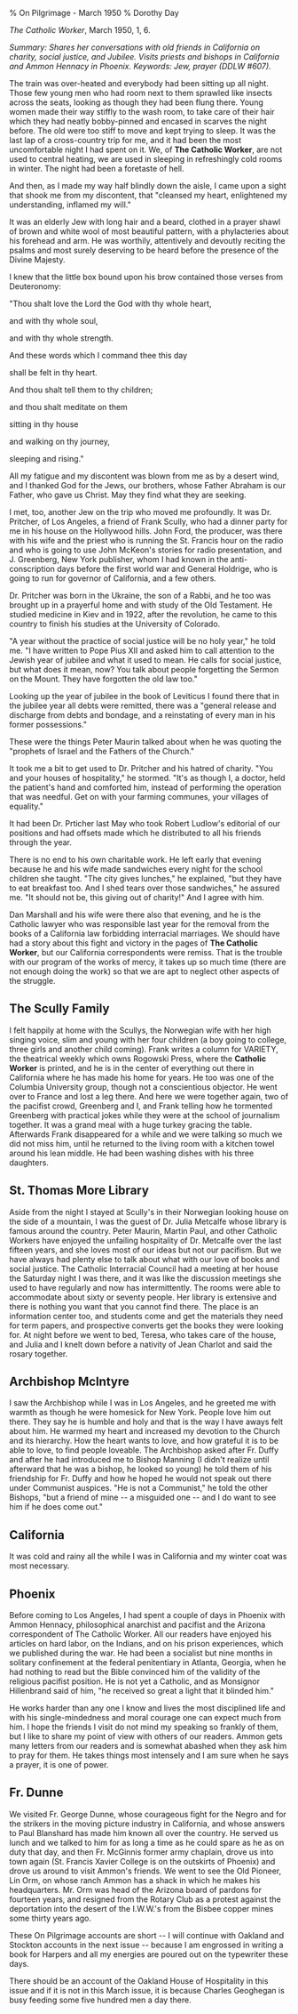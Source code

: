 % On Pilgrimage - March 1950
% Dorothy Day

*The Catholic Worker*, March 1950, 1, 6.

*Summary: Shares her conversations with old friends in California on
charity, social justice, and Jubilee. Visits priests and bishops in
California and Ammon Hennacy in Phoenix. Keywords: Jew, prayer (DDLW
\#607).*

The train was over-heated and everybody had been sitting up all night.
Those few young men who had room next to them sprawled like insects
across the seats, looking as though they had been flung there. Young
women made their way stiffly to the wash room, to take care of their
hair which they had neatly bobby-pinned and encased in scarves the night
before. The old were too stiff to move and kept trying to sleep. It was
the last lap of a cross-country trip for me, and it had been the most
uncomfortable night I had spent on it. We, of **The Catholic Worker**,
are not used to central heating, we are used in sleeping in refreshingly
cold rooms in winter. The night had been a foretaste of hell.

And then, as I made my way half blindly down the aisle, I came upon a
sight that shook me from my discontent, that "cleansed my heart,
enlightened my understanding, inflamed my will."

It was an elderly Jew with long hair and a beard, clothed in a prayer
shawl of brown and white wool of most beautiful pattern, with a
phylacteries about his forehead and arm. He was worthily, attentively
and devoutly reciting the psalms and most surely deserving to be heard
before the presence of the Divine Majesty.

I knew that the little box bound upon his brow contained those verses
from Deuteronomy:

"Thou shalt love the Lord the God with thy whole heart,

and with thy whole soul,

and with thy whole strength.

And these words which I command thee this day

shall be felt in thy heart.

And thou shalt tell them to thy children;

and thou shalt meditate on them

sitting in thy house

and walking on thy journey,

sleeping and rising."

All my fatigue and my discontent was blown from me as by a desert wind,
and I thanked God for the Jews, our brothers, whose Father Abraham is
our Father, who gave us Christ. May they find what they are seeking.

I met, too, another Jew on the trip who moved me profoundly. It was Dr.
Pritcher, of Los Angeles, a friend of Frank Scully, who had a dinner
party for me in his house on the Hollywood hills. John Ford, the
producer, was there with his wife and the priest who is running the St.
Francis hour on the radio and who is going to use John McKeon's stories
for radio presentation, and J. Greenberg, New York publisher, whom I had
known in the anti-conscription days before the first world war and
General Holdrige, who is going to run for governor of California, and a
few others.

Dr. Pritcher was born in the Ukraine, the son of a Rabbi, and he too was
brought up in a prayerful home and with study of the Old Testament. He
studied medicine in Kiev and in 1922, after the revolution, he came to
this country to finish his studies at the University of Colorado.

"A year without the practice of social justice will be no holy year," he
told me. "I have written to Pope Pius XII and asked him to call
attention to the Jewish year of jubilee and what it used to mean. He
calls for social justice, but what does it mean, now? You talk about
people forgetting the Sermon on the Mount. They have forgotten the old
law too."

Looking up the year of jubilee in the book of Leviticus I found there
that in the jubilee year all debts were remitted, there was a "general
release and discharge from debts and bondage, and a reinstating of every
man in his former possessions."

These were the things Peter Maurin talked about when he was quoting the
"prophets of Israel and the Fathers of the Church."

It took me a bit to get used to Dr. Pritcher and his hatred of charity.
"You and your houses of hospitality," he stormed. "It's as though I, a
doctor, held the patient's hand and comforted him, instead of performing
the operation that was needful. Get on with your farming communes, your
villages of equality."

It had been Dr. Prticher last May who took Robert Ludlow's editorial of
our positions and had offsets made which he distributed to all his
friends through the year.

There is no end to his own charitable work. He left early that evening
because he and his wife made sandwiches every night for the school
children she taught. "The city gives lunches," he explained, "but they
have to eat breakfast too. And I shed tears over those sandwiches," he
assured me. "It should not be, this giving out of charity!" And I agree
with him.

Dan Marshall and his wife were there also that evening, and he is the
Catholic lawyer who was responsible last year for the removal from the
books of a California law forbidding interracial marriages. We should
have had a story about this fight and victory in the pages of **The
Catholic Worker**, but our California correspondents were remiss. That
is the trouble with our program of the works of mercy, it takes up so
much time (there are not enough doing the work) so that we are apt to
neglect other aspects of the struggle.

The Scully Family
-----------------

I felt happily at home with the Scullys, the Norwegian wife with her
high singing voice, slim and young with her four children (a boy going
to college, three girls and another child coming). Frank writes a column
for VARIETY, the theatrical weekly which owns Rogowski Press, where the
**Catholic Worker** is printed, and he is in the center of everything
out there in California where he has made his home for years. He too was
one of the Columbia University group, though not a conscientious
objector. He went over to France and lost a leg there. And here we were
together again, two of the pacifist crowd, Greenberg and I, and Frank
telling how he tormented Greenberg with practical jokes while they were
at the school of journalism together. It was a grand meal with a huge
turkey gracing the table. Afterwards Frank disappeared for a while and
we were talking so much we did not miss him, until he returned to the
living room with a kitchen towel around his lean middle. He had been
washing dishes with his three daughters.

St. Thomas More Library
-----------------------

Aside from the night I stayed at Scully's in their Norwegian looking
house on the side of a mountain, I was the guest of Dr. Julia Metcalfe
whose library is famous around the country. Peter Maurin, Martin Paul,
and other Catholic Workers have enjoyed the unfailing hospitality of Dr.
Metcalfe over the last fifteen years, and she loves most of our ideas
but not our pacifism. But we have always had plenty else to talk about
what with our love of books and social justice. The Catholic Interracial
Council had a meeting at her house the Saturday night I was there, and
it was like the discussion meetings she used to have regularly and now
has intermittently. The rooms were able to accommodate about sixty or
seventy people. Her library is extensive and there is nothing you want
that you cannot find there. The place is an information center too, and
students come and get the materials they need for term papers, and
prospective converts get the books they were looking for. At night
before we went to bed, Teresa, who takes care of the house, and Julia
and I knelt down before a nativity of Jean Charlot and said the rosary
together.

Archbishop McIntyre
-------------------

I saw the Archbishop while I was in Los Angeles, and he greeted me with
warmth as though he were homesick for New York. People love him out
there. They say he is humble and holy and that is the way I have aways
felt about him. He warmed my heart and increased my devotion to the
Church and its hierarchy. How the heart wants to love, and how grateful
it is to be able to love, to find people loveable. The Archbishop asked
after Fr. Duffy and after he had introduced me to Bishop Manning (I
didn't realize until afterward that he was a bishop, he looked so young)
he told them of his friendship for Fr. Duffy and how he hoped he would
not speak out there under Communist auspices. "He is not a Communist,"
he told the other Bishops, "but a friend of mine -- a misguided one --
and I do want to see him if he does come out."

California
----------

It was cold and rainy all the while I was in California and my winter
coat was most necessary.

Phoenix
-------

Before coming to Los Angeles, I had spent a couple of days in Phoenix
with Ammon Hennacy, philosophical anarchist and pacifist and the Arizona
correspondent of The Catholic Worker. All our readers have enjoyed his
articles on hard labor, on the Indians, and on his prison experiences,
which we published during the war. He had been a socialist but nine
months in solitary confinement at the federal penitentiary in Atlanta,
Georgia, when he had nothing to read but the Bible convinced him of the
validity of the religious pacifist position. He is not yet a Catholic,
and as Monsignor Hillenbrand said of him, "he received so great a light
that it blinded him."

He works harder than any one I know and lives the most disciplined life
and with his single-mindedness and moral courage one can expect much
from him. I hope the friends I visit do not mind my speaking so frankly
of them, but I like to share my point of view with others of our
readers. Ammon gets many letters from our readers and is somewhat
abashed when they ask him to pray for them. He takes things most
intensely and I am sure when he says a prayer, it is one of power.

Fr. Dunne
---------

We visited Fr. George Dunne, whose courageous fight for the Negro and
for the strikers in the moving picture industry in California, and whose
answers to Paul Blanshard has made him known all over the country. He
served us lunch and we talked to him for as long a time as he could
spare as he as on duty that day, and then Fr. McGinnis former army
chaplain, drove us into town again (St. Francis Xavier College is on the
outskirts of Phoenix) and drove us around to visit Ammon's friends. We
went to see the Old Pioneer, Lin Orm, on whose ranch Ammon has a shack
in which he makes his headquarters. Mr. Orm was head of the Arizona
board of pardons for fourteen years, and resigned from the Rotary Club
as a protest against the deportation into the desert of the I.W.W.'s
from the Bisbee copper mines some thirty years ago.

These On Pilgrimage accounts are short -- I will continue with Oakland
and Stockton accounts in the next issue -- because I am engrossed in
writing a book for Harpers and all my energies are poured out on the
typewriter these days.

There should be an account of the Oakland House of Hospitality in this
issue and if it is not in this March issue, it is because Charles
Geoghegan is busy feeding some five hundred men a day there.
